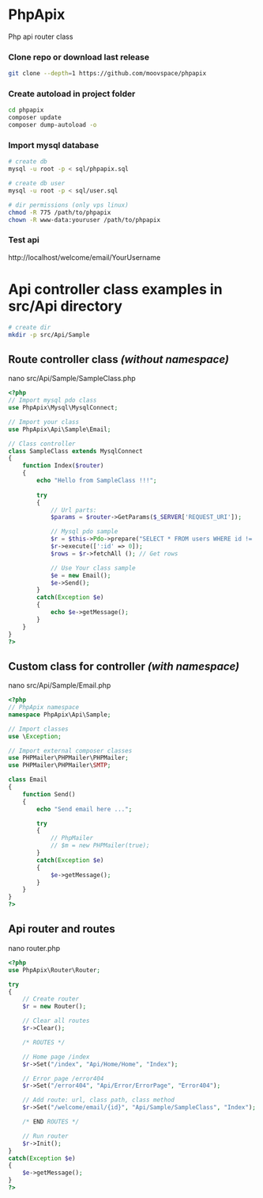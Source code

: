 # PhpApix
Php api router class

### Clone repo or download last release
```bash
git clone --depth=1 https://github.com/moovspace/phpapix
```

### Create autoload in project folder
```bash
cd phpapix
composer update
composer dump-autoload -o
```

### Import mysql database
```bash
# create db
mysql -u root -p < sql/phpapix.sql

# create db user
mysql -u root -p < sql/user.sql

# dir permissions (only vps linux)
chmod -R 775 /path/to/phpapix
chown -R www-data:youruser /path/to/phpapix
```

### Test api
http://localhost/welcome/email/YourUsername


# Api controller class examples in src/Api directory
```bash
# create dir
mkdir -p src/Api/Sample
```

## Route controller class ***(without namespace)***
nano src/Api/Sample/SampleClass.php
```php
<?php
// Import mysql pdo class
use PhpApix\Mysql\MysqlConnect;

// Import your class
use PhpApix\Api\Sample\Email;

// Class controller
class SampleClass extends MysqlConnect
{
	function Index($router)
	{
		echo "Hello from SampleClass !!!";
		
		try
		{
			// Url parts: 			
			$params = $router->GetParams($_SERVER['REQUEST_URI']);

			// Mysql pdo sample			
			$r = $this->Pdo->prepare("SELECT * FROM users WHERE id != :id");
			$r->execute([':id' => 0]);
			$rows = $r->fetchAll (); // Get rows

			// Use Your class sample
			$e = new Email();
			$e->Send();
		}
		catch(Exception $e)
		{
			echo $e->getMessage();
		}
	}
}
?>
```

## Custom class for controller ***(with namespace)***
nano src/Api/Sample/Email.php
```php
<?php
// PhpApix namespace
namespace PhpApix\Api\Sample;

// Import classes
use \Exception;

// Import external composer classes
use PHPMailer\PHPMailer\PHPMailer;
use PHPMailer\PHPMailer\SMTP;

class Email
{
	function Send()
	{
		echo "Send email here ...";

		try
		{
			// PhpMailer
			// $m = new PHPMailer(true);
		}
		catch(Exception $e)
		{	
		    $e->getMessage();
		}
	}
}
?>
```

## Api router and routes
nano router.php
```php
<?php
use PhpApix\Router\Router;

try
{
    // Create router
    $r = new Router();

    // Clear all routes
    $r->Clear();

    /* ROUTES */

    // Home page /index
    $r->Set("/index", "Api/Home/Home", "Index");

    // Error page /error404
    $r->Set("/error404", "Api/Error/ErrorPage", "Error404");

    // Add route: url, class path, class method
    $r->Set("/welcome/email/{id}", "Api/Sample/SampleClass", "Index");

    /* END ROUTES */

    // Run router
    $r->Init();
}
catch(Exception $e)
{	
    $e->getMessage();
}
?>
```